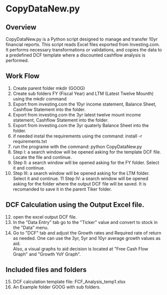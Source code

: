 # CopyDataNew.py

## Overview
CopyDataNew.py is a Python script designed to manage and transfer 10yr financial reports. This script reads Excel files exported from Investing.com.
It performs necessary transformations or validations, and copies the data to a predefined DCF template where a discounted cashflow analysis is performed.

## Work Flow
1. Create parent folder mkdir <Tiker name> (GOOG)
2. Create sub folders FY (Fiscal Year) and LTM (Latest Twelve Mounth) using the mkdir command
3. Export from investing.com the 10yr income statement, Balance Sheet, Cashflow Statement into the <FY> folder.
4. Export from investing.com the 3yr latest twelve mount income statement, Cashflow Statement into the <LTM> folder.
5. Export from investing.com the 3yr quaterly Balance Sheet into the <LTM> folder.
6. if needed instal the requirements using the command: install -r requirements.txt
7. run the programe with the command: python CopyDataNew.py 
8. Step I: a search window will be opened asking for the template DCF file. Locate the file and continue.
9. Step II: a search window will be opened asking for the FY folder. Select it and continue.
10. Step III: a search window will be opened asking for the LTM folder. Select it and continue.
11 Step IV: a search window will be opened asking for the folder where the output DCF file will be saved. 
   It is recomanded to save it in the parent Tiker folder.

## DCF Calculation using the Output Excel file.
12. open the excel output DCF file.
13. In the "Data Entry" tab go to the "Ticker" value and convert to stock in the "Data" menu.
14. Go to "DCF" tab and adjust the Growth rates and Required rate of return as needed. One can use the 3yr, 5yr and 10yr average growth values as aid.  
    Also, a visual graphs to aid decision is located at "Free Cash Flow Graph" and "Growth YoY Graph".

## Included files and folders
15. DCF calculation template file: FCF_Analysis_temp1.xlsx
16. An Example folder GOOG with sub folders.